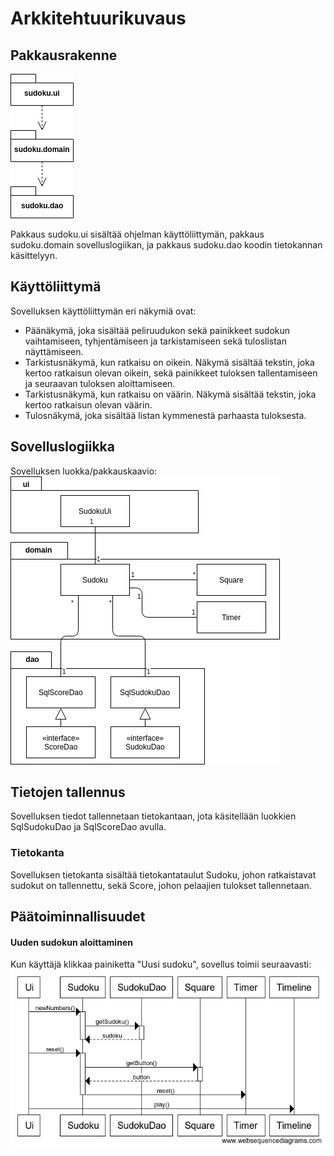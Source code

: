 # Arkkitehtuurikuvaus


## Pakkausrakenne

![pakkauskaavio](https://github.com/essitepp/ot-harjoitustyo/blob/master/dokumentaatio/kuvat/pakkauskaavio.png)

Pakkaus sudoku.ui sisältää ohjelman käyttöliittymän, pakkaus sudoku.domain sovelluslogiikan, ja pakkaus sudoku.dao koodin tietokannan käsittelyyn.


## Käyttöliittymä

Sovelluksen käyttöliittymän eri näkymiä ovat:
- Päänäkymä, joka sisältää peliruudukon sekä painikkeet sudokun vaihtamiseen, tyhjentämiseen ja tarkistamiseen sekä tuloslistan näyttämiseen.
- Tarkistusnäkymä, kun ratkaisu on oikein. Näkymä sisältää tekstin, joka kertoo ratkaisun olevan oikein, sekä painikkeet tuloksen tallentamiseen ja seuraavan tuloksen aloittamiseen.
- Tarkistusnäkymä, kun ratkaisu on väärin. Näkymä sisältää tekstin, joka kertoo ratkaisun olevan väärin.
- Tulosnäkymä, joka sisältää listan kymmenestä parhaasta tuloksesta.

## Sovelluslogiikka

Sovelluksen luokka/pakkauskaavio:
![luokkakaavio](https://github.com/essitepp/ot-harjoitustyo/blob/master/dokumentaatio/kuvat/luokkakaavio.png)

## Tietojen tallennus

Sovelluksen tiedot tallennetaan tietokantaan, jota käsitellään luokkien SqlSudokuDao ja SqlScoreDao avulla.

### Tietokanta

Sovelluksen tietokanta sisältää tietokantataulut Sudoku, johon ratkaistavat sudokut on tallennettu, sekä Score, johon pelaajien tulokset tallennetaan.

## Päätoiminnallisuudet

#### Uuden sudokun aloittaminen

Kun käyttäjä klikkaa painiketta "Uusi sudoku", sovellus toimii seuraavasti:
![sekvenssikaavio](https://github.com/essitepp/ot-harjoitustyo/blob/master/dokumentaatio/kuvat/sekvenssikaavio.png)

